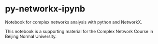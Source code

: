 # py-networkx-ipynb
Notebook for complex networks analysis with python and NetworkX.

This notebook is a supporting material for the Complex Network Course in Beijing Normal University.
